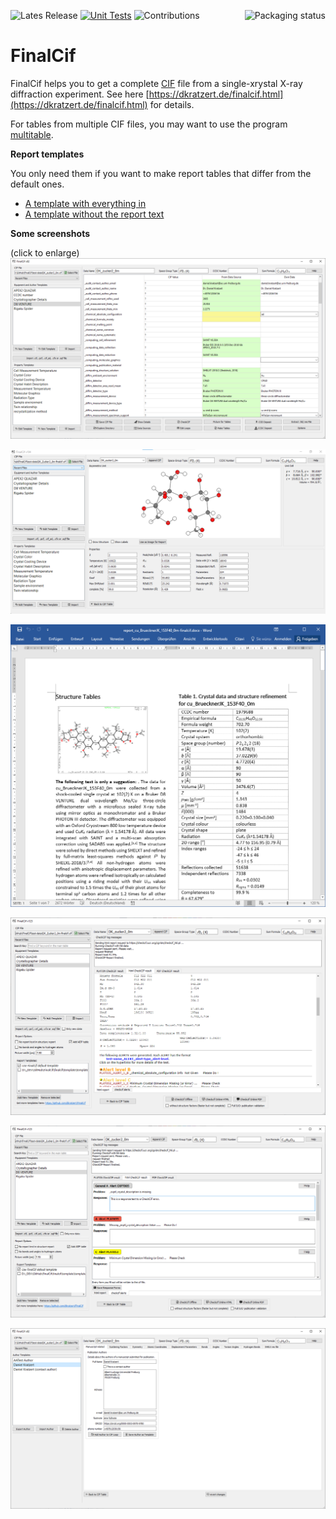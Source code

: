 ![Lates Release](https://img.shields.io/github/v/tag/dkratzert/FinalCif?label=Release)
[![Unit Tests](https://github.com/dkratzert/FinalCif/actions/workflows/python-app_windows.yml/badge.svg?branch=master)](https://github.com/dkratzert/FinalCif/actions/workflows/python-app_windows.yml)
![Contributions](https://img.shields.io/badge/contributions-welcome-blue)
<a href="https://repology.org/project/finalcif/versions">
    <img src="https://repology.org/badge/vertical-allrepos/finalcif.svg" alt="Packaging status" align="right">
</a>


# FinalCif

FinalCif helps you to get a complete [CIF](https://www.iucr.org/resources/cif) file from a single-xrystal X-ray diffraction experiment. See here [https://dkratzert.de/finalcif.html](https://dkratzert.de/finalcif.html) for details.

For tables from multiple CIF files, you may want to use the program [multitable](https://github.com/dkratzert/multitable).

**Report templates**

You only need them if you want to make report tables that differ from the default ones.
- [A template with everything in](https://github.com/dkratzert/FinalCif/raw/master/finalcif/template/template_text.docx)
- [A template without the report text](https://github.com/dkratzert/FinalCif/raw/master/finalcif/template/template_without_text.docx)


**Some screenshots**

(click to enlarge)
![FinalCif main Window](https://github.com/dkratzert/FinalCif/raw/master/screenshots/finalcif_main.png)

![FinalCif details](https://github.com/dkratzert/FinalCif/raw/master/screenshots/finalcif_details.png)

![FinalCif report](https://github.com/dkratzert/FinalCif/raw/master/screenshots/finalcif_report.png)

![FinalCif CheckCIF](https://github.com/dkratzert/FinalCif/raw/master/screenshots/finalcif_checkcif.png)

![FinalCif responses](https://github.com/dkratzert/FinalCif/raw/master/screenshots/finalcif_responses.png)

![FinalCif responses](https://github.com/dkratzert/FinalCif/raw/master/screenshots/finalcif_loops.png)
